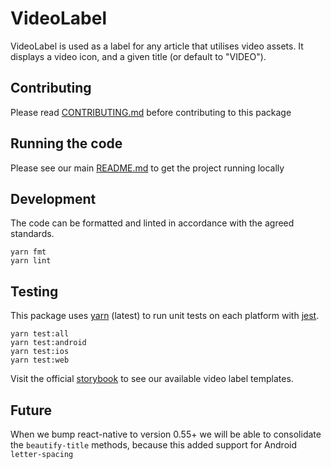 # VideoLabel

VideoLabel is used as a label for any article that utilises video assets. It
displays a video icon, and a given title (or default to "VIDEO").

## Contributing

Please read [CONTRIBUTING.md](./CONTRIBUTING.md) before contributing to this
package

## Running the code

Please see our main [README.md](../README.md) to get the project running locally

## Development

The code can be formatted and linted in accordance with the agreed standards.

```
yarn fmt
yarn lint
```

## Testing

This package uses [yarn](https://yarnpkg.com) (latest) to run unit tests on each
platform with [jest](https://facebook.github.io/jest/).

```
yarn test:all
yarn test:android
yarn test:ios
yarn test:web
```

Visit the official
[storybook](http://localhost:9001/?knob-Size%20of%20ad%20placeholder%3A=default&knob-Height%3A%20=288&knob-Width%3A%20=352&knob-Section=%23333333&selectedKind=Primitives%2FVideo%20Label&selectedStory=Video%20Label%20without%20title&full=0&addons=1&stories=1&panelRight=0&addonPanel=storybooks%2Fstorybook-addon-knobs)
to see our available video label templates.

## Future

When we bump react-native to version 0.55+ we will be able to consolidate the
`beautify-title` methods, because this added support for Android
`letter-spacing`
